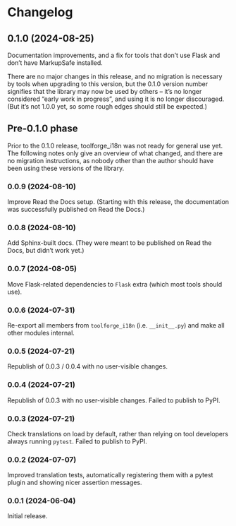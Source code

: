 # Changelog

## 0.1.0 (2024-08-25)

Documentation improvements,
and a fix for tools that don’t use Flask and don’t have MarkupSafe installed.

There are no major changes in this release,
and no migration is necessary by tools when upgrading to this version,
but the 0.1.0 version number signifies that the library may now be used by others –
it’s no longer considered “early work in progress”, and using it is no longer discouraged.
(But it’s not 1.0.0 yet, so some rough edges should still be expected.)

## Pre-0.1.0 phase

Prior to the 0.1.0 release, toolforge_i18n was not ready for general use yet.
The following notes only give an overview of what changed,
and there are no migration instructions,
as nobody other than the author should have been using these versions of the library.

### 0.0.9 (2024-08-10)

Improve Read the Docs setup.
(Starting with this release, the documentation was successfully published on Read the Docs.)

### 0.0.8 (2024-08-10)

Add Sphinx-built docs.
(They were meant to be published on Read the Docs, but didn’t work yet.)

### 0.0.7 (2024-08-05)

Move Flask-related dependencies to `Flask` extra (which most tools should use).

### 0.0.6 (2024-07-31)

Re-export all members from `toolforge_i18n` (i.e. `__init__.py`)
and make all other modules internal.

### 0.0.5 (2024-07-21)

Republish of 0.0.3 / 0.0.4 with no user-visible changes.

### 0.0.4 (2024-07-21)

Republish of 0.0.3 with no user-visible changes.
Failed to publish to PyPI.

### 0.0.3 (2024-07-21)

Check translations on load by default,
rather than relying on tool developers always running `pytest`.
Failed to publish to PyPI.

### 0.0.2 (2024-07-07)

Improved translation tests,
automatically registering them with a pytest plugin
and showing nicer assertion messages.

### 0.0.1 (2024-06-04)

Initial release.
